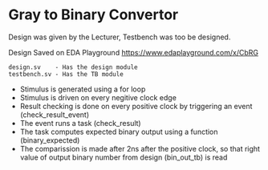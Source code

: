 # Gray to Binary Convertor

Design was given by the Lecturer, Testbench was too be designed.

Design Saved on EDA Playground
https://www.edaplayground.com/x/CbRG

```
design.sv    - Has the design module
testbench.sv - Has the TB module
```

- Stimulus is generated using a for loop
- Stimulus is driven on every negitive clock edge 
- Result checking is done on every positive clock by triggering an event (check_result_event)
- The event runs a task (check_result) 
- The task computes expected binary output using a function (binary_expected) 
- The comparission is made after 2ns after the positive clock, so that right value of output binary number from design (bin_out_tb) is read
